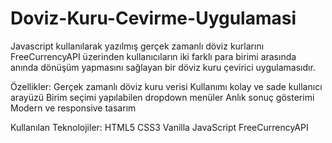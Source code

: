 # Doviz-Kuru-Cevirme-Uygulamasi
Javascript kullanılarak yazılmış gerçek zamanlı döviz kurlarını  FreeCurrencyAPI üzerinden kullanıcıların iki farklı para birimi arasında anında dönüşüm yapmasını sağlayan bir döviz kuru çevirici uygulamasıdır.

Özellikler:
Gerçek zamanlı döviz kuru verisi
Kullanımı kolay ve sade kullanıcı arayüzü
Birim seçimi yapılabilen dropdown menüler
Anlık sonuç gösterimi
Modern ve responsive tasarım

Kullanılan Teknolojiler:
HTML5
CSS3
Vanilla JavaScript
FreeCurrencyAPI
